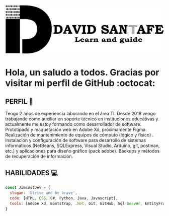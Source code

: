 

###
![David Santafe](https://raw.githubusercontent.com/dsantafe/dsantafe/master/my-web-resources/logo-2020/black/Logo.png?raw=true)

# Hola, un saludo a todos. Gracias por visitar mi perfil de GitHub :octocat:
 

## PERFIL :necktie:
Tengo 2 años de experiencia laborando en el área TI. Desde 2018 vengo trabajando como auxiliar en soporte técnico en instituciones educativas y actualmente me estoy formando como desarrollador de software. 
Prototipado y maquetación web en Adobe Xd, próximamente Figma.
Realización de mantenimiento de equipos de cómputo (lógico y físico) . Instalación y configuración de software para desarrollo de sistemas informáticos (NetBeans, SQLExpress, Visual Studio, Arduino, git, postman, etc.) y aplicaciones para diseño gráfico (pack adobe). Backups y métodos de recuperación de información.

## HABILIDADES :computer:
```javascript
const JimcostDev = {
  slogan: 'Strive and be brave',
  code: [HTML, CSS, C#, Python, Java, Javascript],
  tools: [Adobe Xd, Bootstrap, .Net, Git, GitHub, Sql-Server, EntityFramework]
}
```

